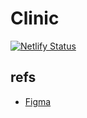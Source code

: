 # Clinic

[![Netlify Status](https://api.netlify.com/api/v1/badges/4feac50b-6de4-4d62-b143-0159469c9d83/deploy-status)](https://app.netlify.com/sites/clinic-next/deploys)

## refs

- [Figma](https://www.figma.com/file/SyWiDmhcTNgL5T1PCqJ28R/Untitled?node-id=0%3A1&t=C5xHo0CVY2ydkBdL-0)
